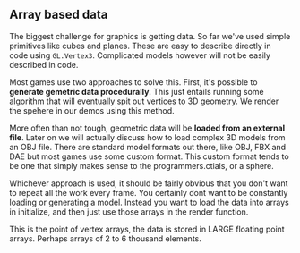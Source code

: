 ## Array based data

The biggest challenge for graphics is getting data. So far we've used simple primitives like cubes and planes. These are easy to describe directly in code using ```GL.Vertex3```. Complicated models however will not be easily described in code.

Most games use two approaches to solve this. First, it's possible to __generate gemetric data procedurally__. This just entails running some algorithm that will eventually spit out vertices to 3D geometry. We render the spehere in our demos using this method.

More often than not tough, geometric data will be __loaded from an external file__. Later on we will actually discuss how to load complex 3D models from an OBJ file. There are standard model formats out there, like OBJ, FBX and DAE but most games use some custom format. This custom format tends to be one that simply makes sense to the programmers.ctials, or a sphere.

Whichever approach is used, it should be fairly obvious that you don't want to repeat all the work every frame. You certainly dont want to be constantly loading or generating a model. Instead you want to load the data into arrays in initialize, and then just use those arrays in the render function. 

This is the point of vertex arrays, the data is stored in LARGE floating point arrays. Perhaps arrays of 2 to 6 thousand elements.
